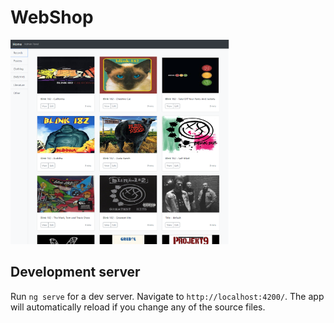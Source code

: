 # WebShop

<img src="webShop.png" width="350">

## Development server

Run `ng serve` for a dev server. Navigate to `http://localhost:4200/`. The app will automatically reload if you change any of the source files.

